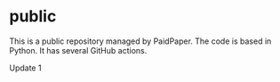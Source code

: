 # public

This is a public repository managed by PaidPaper. The code is based in Python. It has several GitHub actions.

Update 1
